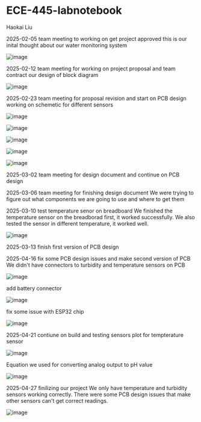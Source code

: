 # ECE-445-labnotebook
Haokai Liu

2025-02-05
team meeting to working on get project approved
this is our inital thought about our water monitoring system

![image](https://github.com/user-attachments/assets/a8e27b36-c21b-4234-ad73-2b08b17fbee0)

2025-02-12
team meeting for working on project proposal and team contract
our design of block diagram

![image](https://github.com/user-attachments/assets/08d622d2-8fe9-49f4-8b9d-4169b803c424)


2025-02-23
team meeting for proposal revision and start on PCB design
working on schemetic for different sensors

![image](https://github.com/user-attachments/assets/a85d9a3b-b312-4b28-ad1d-bd58ecc11d88)

![image](https://github.com/user-attachments/assets/668b23e2-57af-4ea9-9da6-fea22dfad783)

![image](https://github.com/user-attachments/assets/39f6e550-238a-42ad-8e30-7ae9843665d3)

![image](https://github.com/user-attachments/assets/0edc3c8f-d74b-4352-a0d3-3793b8a15816)

![image](https://github.com/user-attachments/assets/7c56405f-d984-48dd-9e5b-3ced0f346143)



2025-03-02
team meeting for design document and continue on PCB design

2025-03-06
team meeting for finishing design document
We were trying to figure out what components we are going to use and where to get them

2025-03-10
test temperature senor on breadboard
We finished the temperature sensor on the breadborad first, it worked successfully. We also tested the sensor in different temperature, it worked well.

![image](https://github.com/user-attachments/assets/afb87c46-0bf8-4424-b1e5-64bb3b9b951f)


2025-03-13
finish first version of PCB design

2025-04-16
fix some PCB design issues and make second version of PCB
We didn't have connectors to turbidity and temperature sensors on PCB

![image](https://github.com/user-attachments/assets/c4220ea7-48e2-4a3d-bc34-c945c11c1afb)

add battery connector

![image](https://github.com/user-attachments/assets/a36caceb-927e-41bf-b8b8-8a8d60bd20a6)

fix some issue with ESP32 chip

![image](https://github.com/user-attachments/assets/2fc04a3d-2c4a-4fd5-ac5a-e4c4ef8cb01c)


2025-04-21
contiune on build and testing sensors
plot for tempterature sensor

![image](https://github.com/user-attachments/assets/4164f4fb-572a-4965-83d7-e04ee8ea56cf)

Equation we used for converting analog output to pH value

![image](https://github.com/user-attachments/assets/24e4a08b-54ee-41c6-920a-7c3db922e1fc)


2025-04-27
finilizing our project
We only have temperature and turbidity sensors working correctly. There were some PCB design issues that make other sensors can't get correct readings.

![image](https://github.com/user-attachments/assets/d2a0607e-3336-4ad2-91ea-3f67232c2234)

